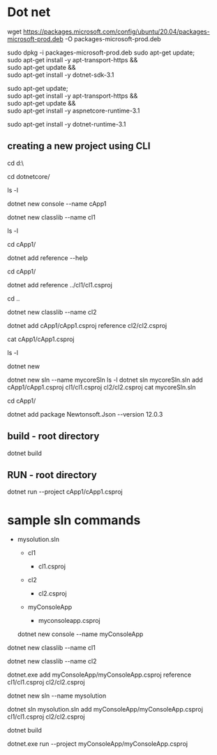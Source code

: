 # Dot net
wget https://packages.microsoft.com/config/ubuntu/20.04/packages-microsoft-prod.deb -O packages-microsoft-prod.deb

sudo dpkg -i packages-microsoft-prod.deb
  sudo apt-get update; \
  sudo apt-get install -y apt-transport-https && \
  sudo apt-get update && \
  sudo apt-get install -y dotnet-sdk-3.1

sudo apt-get update; \
  sudo apt-get install -y apt-transport-https && \
  sudo apt-get update && \
  sudo apt-get install -y aspnetcore-runtime-3.1

sudo apt-get install -y dotnet-runtime-3.1

## creating a new project using CLI
   cd d:\
   
   cd dotnetcore/
   
   ls -l
   
   dotnet new console --name cApp1

   dotnet new classlib --name cl1
   
   ls -l
   
   cd cApp1/
   

   dotnet add reference --help
   
 
   cd cApp1/
   
   dotnet add reference ../cl1/cl1.csproj
   
   cd ..
   
   dotnet new classlib --name cl2
   
   dotnet add cApp1/cApp1.csproj reference cl2/cl2.csproj
   
   cat cApp1/cApp1.csproj
   
   ls -l
   
   dotnet new
   
   dotnet new sln --name mycoreSln
   ls  -l
   dotnet sln mycoreSln.sln add cApp1/cApp1.csproj cl1/cl1.csproj cl2/cl2.csproj
   cat mycoreSln.sln
   
  cd cApp1/
  
  dotnet add package Newtonsoft.Json --version 12.0.3

  ## build - root directory
  
   dotnet build

  ## RUN - root directory
  
  dotnet run --project cApp1/cApp1.csproj
  
  # sample sln commands
  
  - mysolution.sln
      - cl1
      
        - cl1.csproj
        
      - cl2
      
        - cl2.csproj
        
      - myConsoleApp
      
        - myconsoleapp.csproj
    
    
       dotnet new console --name myConsoleApp
   
   dotnet new classlib --name cl1
   
   dotnet new classlib --name cl2  


   dotnet.exe add myConsoleApp/myConsoleApp.csproj reference cl1/cl1.csproj cl2/cl2.csproj
   
   dotnet new sln --name mysolution
   
   dotnet sln mysolution.sln add myConsoleApp/myConsoleApp.csproj cl1/cl1.csproj cl2/cl2.csproj
   
   dotnet build
   
   dotnet.exe run --project myConsoleApp/myConsoleApp.csproj

    
  
   

  
  
